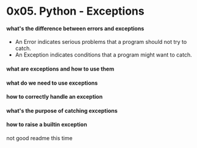# 0x05. Python - Exceptions

#### what's the difference between errors and exceptions
- An Error indicates serious problems that a program should not try to catch.
- An Exception indicates conditions that a program might want to catch.
#### what are exceptions and how to use them
#### what do we need to use exceptions
#### how to correctly handle an exception
#### what's the purpose of catching exceptions
#### how to raise a builtin exception

not good readme this time
